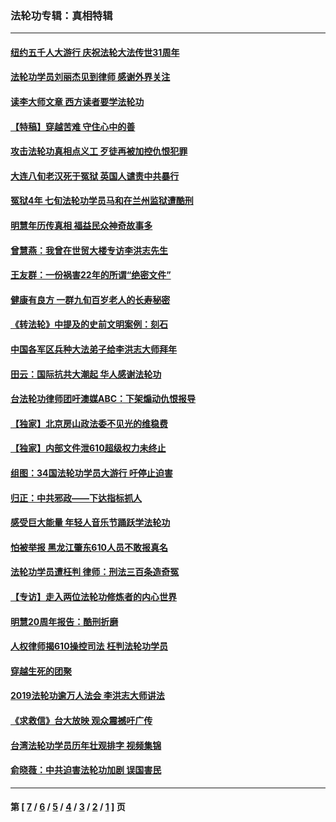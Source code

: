 ### 法轮功专辑：真相特辑
---
#### [纽约五千人大游行 庆祝法轮大法传世31周年](../../pages/nf4389/n13995110.md?07060430) 
#### [法轮功学员刘丽杰见到律师 感谢外界关注](../../pages/nf4389/n13927012.md?07060430) 
#### [读李大师文章 西方读者要学法轮功](../../pages/nf4389/n13925142.md?07060430) 
#### [【特稿】穿越苦难 守住心中的善](../../pages/nf4389/n13784979.md?07060430) 
#### [攻击法轮功真相点义工 歹徒再被加控仇恨犯罪](../../pages/nf4389/n13601019.md?07060430) 
#### [大连八旬老汉死于冤狱 英国人谴责中共暴行](../../pages/nf4389/n13480118.md?07060430) 
#### [冤狱4年 七旬法轮功学员马和在兰州监狱遭酷刑](../../pages/nf4389/n13304688.md?07060430) 
#### [明慧年历传真相 福益民众神奇故事多](../../pages/nf4389/n13294545.md?07060430) 
#### [曾慧燕：我曾在世贸大楼专访李洪志先生](../../pages/nf4389/n12898729.md?07060430) 
#### [王友群：一份祸害22年的所谓“绝密文件”](../../pages/nf4389/n12871750.md?07060430) 
#### [健康有良方 一群九旬百岁老人的长寿秘密](../../pages/nf4389/n12847475.md?07060430) 
#### [《转法轮》中提及的史前文明案例：刻石](../../pages/nf4389/n12758577.md?07060430) 
#### [中国各军区兵种大法弟子给李洪志大师拜年](../../pages/nf4389/n12750047.md?07060430) 
#### [田云：国际抗共大潮起 华人感谢法轮功](../../pages/nf4389/n12357708.md?07060430) 
#### [台法轮功律师团吁澳媒ABC：下架煽动仇恨报导](../../pages/nf4389/n12279917.md?07060430) 
#### [【独家】北京房山政法委不见光的维稳费](../../pages/nf4389/n12031979.md?07060430) 
#### [【独家】内部文件泄610超级权力未终止](../../pages/nf4389/n12023895.md?07060430) 
#### [组图：34国法轮功学员大游行 吁停止迫害](../../pages/nf4389/n11492658.md?07060430) 
#### [归正：中共邪政——下达指标抓人](../../pages/nf4389/n11474770.md?07060430) 
#### [感受巨大能量 年轻人音乐节踊跃学法轮功](../../pages/nf4389/n11441981.md?07060430) 
#### [怕被举报 黑龙江肇东610人员不敢报真名](../../pages/nf4389/n11436499.md?07060430) 
#### [法轮功学员遭枉判 律师：刑法三百条造奇冤](../../pages/nf4389/n11433943.md?07060430) 
#### [【专访】走入两位法轮功修炼者的内心世界](../../pages/nf4389/n11415623.md?07060430) 
#### [明慧20周年报告：酷刑折磨](../../pages/nf4389/n11387954.md?07060430) 
#### [人权律师揭610操控司法 枉判法轮功学员](../../pages/nf4389/n11313370.md?07060430) 
#### [穿越生死的团聚](../../pages/nf4389/n11258922.md?07060430) 
#### [2019法轮功逾万人法会 李洪志大师讲法](../../pages/nf4389/n11265303.md?07060430) 
#### [《求救信》台大放映 观众震撼吁广传](../../pages/nf4389/n10922251.md?07060430) 
#### [台湾法轮功学员历年壮观排字 视频集锦](../../pages/nf4389/n10878789.md?07060430) 
#### [俞晓薇：中共迫害法轮功加剧 误国害民](../../pages/nf4389/n10859260.md?07060430) 

---
#### 第 [ [7](./7.md?07060430) / [6](./6.md?07060430) / [5](./5.md?07060430) / [4](./4.md?07060430) / [3](./3.md?07060430) / [2](./2.md?07060430) / [1](./1.md?07060430) ] 页
